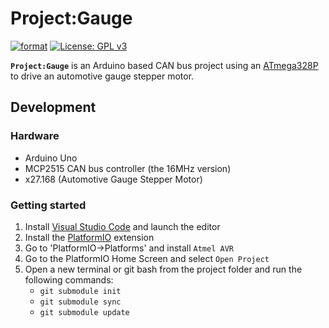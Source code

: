 # __Project:Gauge__

[![format](https://github.com/Pespiri/ProjectGauge/actions/workflows/clang-format.yaml/badge.svg)](https://github.com/Pespiri/ProjectGauge/actions/workflows/clang-format.yaml)
[![License: GPL v3](https://img.shields.io/badge/License-GPLv3-blue.svg)](https://www.gnu.org/licenses/gpl-3.0)

__`Project:Gauge`__ is an Arduino based CAN bus project using an [ATmega328P](https://www.microchip.com/wwwproducts/ATmega328p) to drive an automotive gauge stepper motor.

## __Development__

### __Hardware__

  * Arduino Uno
  * MCP2515 CAN bus controller (the 16MHz version)
  * x27.168 (Automotive Gauge Stepper Motor)

### __Getting started__

1. Install [Visual Studio Code](https://code.visualstudio.com/) and launch the editor
1. Install the [PlatformIO](https://marketplace.visualstudio.com/items?itemName=platformio.platformio-ide) extension
1. Go to 'PlatformIO->Platforms' and install `Atmel AVR`
1. Go to the PlatformIO Home Screen and select `Open Project`
1. Open a new terminal or git bash from the project folder and run the following commands:
    * `git submodule init`
    * `git submodule sync`
    * `git submodule update`
